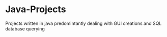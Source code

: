 # Java-Projects
Projects written in java predomintantly dealing with GUI creations and SQL database querying
